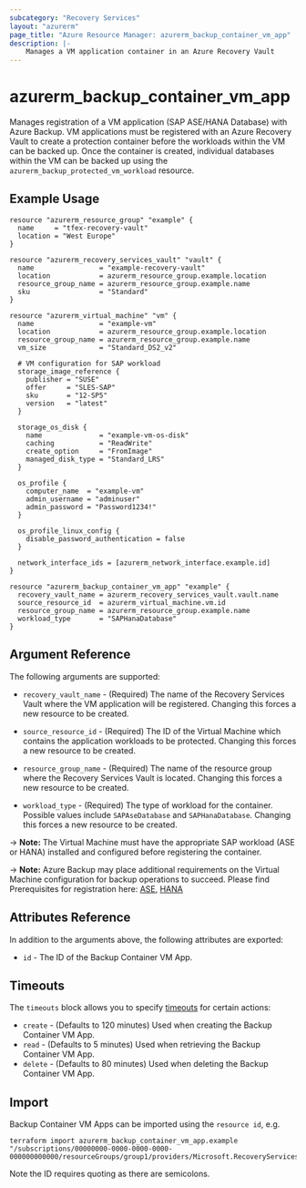 ```yaml
---
subcategory: "Recovery Services"
layout: "azurerm"
page_title: "Azure Resource Manager: azurerm_backup_container_vm_app"
description: |-
    Manages a VM application container in an Azure Recovery Vault
---
```


# azurerm_backup_container_vm_app

Manages registration of a VM application (SAP ASE/HANA Database) with Azure Backup. VM applications must be registered with an Azure Recovery Vault to create a protection container before the workloads within the VM can be backed up. Once the container is created, individual databases within the VM can be backed up using the `azurerm_backup_protected_vm_workload` resource.

## Example Usage

```hcl
resource "azurerm_resource_group" "example" {
  name     = "tfex-recovery-vault"
  location = "West Europe"
}

resource "azurerm_recovery_services_vault" "vault" {
  name                = "example-recovery-vault"
  location            = azurerm_resource_group.example.location
  resource_group_name = azurerm_resource_group.example.name
  sku                 = "Standard"
}

resource "azurerm_virtual_machine" "vm" {
  name                = "example-vm"
  location            = azurerm_resource_group.example.location
  resource_group_name = azurerm_resource_group.example.name
  vm_size             = "Standard_DS2_v2"

  # VM configuration for SAP workload
  storage_image_reference {
    publisher = "SUSE"
    offer     = "SLES-SAP"
    sku       = "12-SP5"
    version   = "latest"
  }

  storage_os_disk {
    name              = "example-vm-os-disk"
    caching           = "ReadWrite"
    create_option     = "FromImage"
    managed_disk_type = "Standard_LRS"
  }

  os_profile {
    computer_name  = "example-vm"
    admin_username = "adminuser"
    admin_password = "Password1234!"
  }

  os_profile_linux_config {
    disable_password_authentication = false
  }

  network_interface_ids = [azurerm_network_interface.example.id]
}

resource "azurerm_backup_container_vm_app" "example" {
  recovery_vault_name = azurerm_recovery_services_vault.vault.name
  source_resource_id  = azurerm_virtual_machine.vm.id
  resource_group_name = azurerm_resource_group.example.name
  workload_type       = "SAPHanaDatabase"
}
```

## Argument Reference

The following arguments are supported:

* `recovery_vault_name` - (Required) The name of the Recovery Services Vault where the VM application will be registered. Changing this forces a new resource to be created.

* `source_resource_id` - (Required) The ID of the Virtual Machine which contains the application workloads to be protected. Changing this forces a new resource to be created.

* `resource_group_name` - (Required) The name of the resource group where the Recovery Services Vault is located. Changing this forces a new resource to be created.

* `workload_type` - (Required) The type of workload for the container. Possible values include `SAPAseDatabase` and `SAPHanaDatabase`. Changing this forces a new resource to be created.

-> **Note:** The Virtual Machine must have the appropriate SAP workload (ASE or HANA) installed and configured before registering the container.

-> **Note:** Azure Backup may place additional requirements on the Virtual Machine configuration for backup operations to succeed. Please find Prerequisites for registration here: [ASE](https://learn.microsoft.com/en-us/azure/backup/sap-ase-database-backup#prerequisites), [HANA](https://learn.microsoft.com/en-us/azure/backup/backup-azure-sap-hana-database#prerequisites)

## Attributes Reference

In addition to the arguments above, the following attributes are exported:

* `id` - The ID of the Backup Container VM App.

## Timeouts

The `timeouts` block allows you to specify [timeouts](https://www.terraform.io/language/resources/syntax#operation-timeouts) for certain actions:

* `create` - (Defaults to 120 minutes) Used when creating the Backup Container VM App.
* `read` - (Defaults to 5 minutes) Used when retrieving the Backup Container VM App.
* `delete` - (Defaults to 80 minutes) Used when deleting the Backup Container VM App.

## Import

Backup Container VM Apps can be imported using the `resource id`, e.g.

```shell
terraform import azurerm_backup_container_vm_app.example "/subscriptions/00000000-0000-0000-0000-000000000000/resourceGroups/group1/providers/Microsoft.RecoveryServices/vaults/vault1/backupFabrics/Azure/protectionContainers/VMAppContainer;Compute;group1;vm1"
```

Note the ID requires quoting as there are semicolons.
